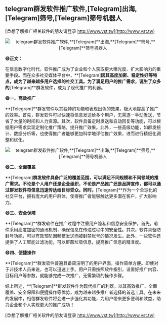 ## **telegram群发软件推广软件,**[Telegram]**出海,**[Telegram]**筛号,**[Telegram]**筛号机器人**

[😍想了解推广相关软件的朋友请登录 http://www.vst.tw](http://www.vst.tw)

 <center><img src="https://vst.tw/MP4/tuiguang/png/4.png" alt="telegram群发软件推广软件,**[Telegram]**出海,**[Telegram]**筛号,**[Telegram]**筛号机器人"></center>

**😄正文：**

在信息数字化时代，软件推广成为了企业和个人获取更大曝光度、扩大影响力的重要手段。而在众多社交媒体平台中，**[Telegram]**因其高度加密、稳定性好等特点，成为了越来越多用户选择的社交工具。为了满足用户的推广需求，诞生了众多的**[Telegram]**群发软件，成为了现代推广的利器。

**😄一、高效推广**

**[Telegram]**群发软件以其独特的功能和表现出色的效果，极大地提高了推广的效率。首先，群发软件可以快速将信息发送给多个用户，无需逐一手动发送，节省了大量的时间和人力资源。其次，软件具备定时发送和自动回复等功能，可以根据用户需求实现定制化推广策略，提升推广效果。此外，一些高级功能，如群发统计、数据分析等，也使得推广者能够更加科学地评估推广效果，进而进行精细化调整和优化。

 <center><img src="https://vst.tw/MP4/tuiguang/png/6.png" alt="telegram群发软件推广软件,**[Telegram]**出海,**[Telegram]**筛号,**[Telegram]**筛号机器人"></center>

**😄二、全面覆盖**

**[Telegram]**群发软件具备广泛的覆盖范围，可以满足不同规模和不同领域的推广需求。不论是个人用户还是企业组织，不论是产品推广还是品牌宣传，都可以通过群发软件将信息迅速传达给目标受众。同时，**[Telegram]**作为一个全球化的社交平台，拥有庞大的用户群体，使得推广者能够触达更多潜在客户，扩大影响力。

**😄三、安全保障**

**[Telegram]**群发软件在推广过程中注重用户隐私和信息安全保护。首先，软件采用高度加密的通讯机制，确保信息在传递过程中的安全性。其次，软件具备防封号功能，可以有效预防因频繁发送而被封禁账号的情况发生。此外，一些软件还提供了人工智能过滤功能，可以屏蔽垃圾信息，提高推广信息的精准度。

**😄四、便捷操作**

**[Telegram]**群发软件普遍具备简洁明了的用户界面，操作简单方便。即使对于非技术人员来说，也可以迅速上手。用户只需按照软件指引，设置好推广内容、目标用户等参数，就能够完成一次推广，无需繁琐的操作步骤。

综上所述，**[Telegram]**群发软件作为现代推广的利器，以其高效推广、全面覆盖、安全保障和便捷操作等优势，成为越来越多推广者选择的首选工具。在未来的发展中，相信群发软件将会进一步强化其功能，为用户带来更多便利和效益，助力企业和个人实现更大的推广成功！

[😍想了解推广相关软件的朋友请登录 http://www.vst.tw](http://www.vst.tw)



